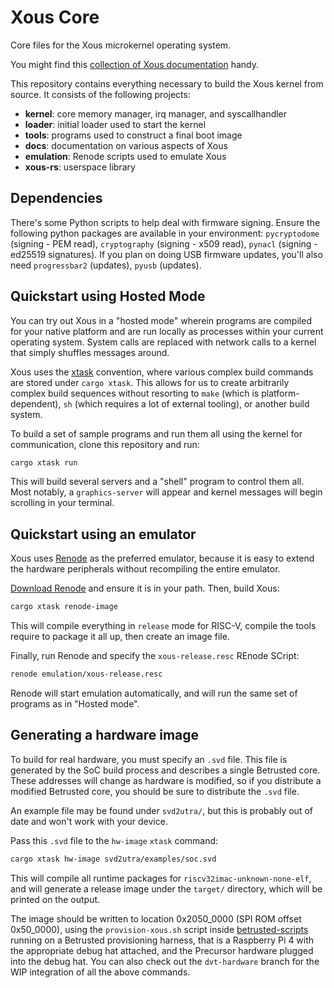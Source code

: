 # Xous Core

Core files for the Xous microkernel operating system.

You might find this [collection of Xous documentation](https://github.com/betrusted-io/betrusted-wiki/wiki) handy.

This repository contains everything necessary to build the Xous kernel
from source.  It consists of the following projects:

* **kernel**: core memory manager, irq manager, and syscallhandler
* **loader**: initial loader used to start the kernel
* **tools**: programs used to construct a final boot image
* **docs**: documentation on various aspects of Xous
* **emulation**: Renode scripts used to emulate Xous
* **xous-rs**: userspace library

## Dependencies
There's some Python scripts to help deal with firmware signing. Ensure the following python packages are available in your environment: `pycryptodome` (signing - PEM read), `cryptography` (signing - x509 read), `pynacl` (signing - ed25519 signatures). If you plan on doing USB firmware updates, you'll also need `progressbar2` (updates), `pyusb` (updates).

## Quickstart using Hosted Mode

You can try out Xous in a "hosted mode" wherein programs are compiled
for your native platform and are run locally as processes within your
current operating system. System calls are replaced with network calls
to a kernel that simply shuffles messages around.

Xous uses the [xtask](https://github.com/matklad/cargo-xtask/) convention,
where various complex build commands are stored under `cargo xtask`.
This allows for us to create arbitrarily complex build sequences
without resorting to `make` (which is platform-dependent),
`sh` (which requires a lot of external tooling), or another build
system.

To build a set of sample programs and run them all using the
kernel for communication, clone this repository and run:

```sh
cargo xtask run
```

This will build several servers and a "shell" program to control them
all. Most notably, a `graphics-server` will appear and kernel messages
will begin scrolling in your terminal.

## Quickstart using an emulator

Xous uses [Renode](https://renode.io/) as the preferred emulator, because
it is easy to extend the hardware peripherals without recompiling the
entire emulator.

[Download Renode](https://renode.io/#downloads) and ensure it is in your path.
Then, build Xous:

```sh
cargo xtask renode-image
```

This will compile everything in `release` mode for RISC-V, compile the tools
require to package it all up, then create an image file.

Finally, run Renode and specify the `xous-release.resc` REnode SCript:

```sh
renode emulation/xous-release.resc
```

Renode will start emulation automatically, and will run the same set of programs
as in "Hosted mode".

## Generating a hardware image

To build for real hardware, you must specify an `.svd` file. This
file is generated by the SoC build process and describes a single
Betrusted core. These addresses will change as hardware is modified,
so if you distribute a modified Betrusted core, you should be sure
to distribute the `.svd` file.

An example file may be found under `svd2utra/`, but this is probably
out of date and won't work with your device.

Pass this `.svd` file to the `hw-image` `xtask` command:

```sh
cargo xtask hw-image svd2utra/examples/soc.svd
```

This will compile all runtime packages for `riscv32imac-unknown-none-elf`, and
will generate a release image under the `target/` directory, which will be printed
on the output.

The image should be written to location 0x2050_0000 (SPI ROM offset 0x50_0000), using
the `provision-xous.sh` script inside [betrusted-scripts](https://github.com/betrusted-io/betrusted-scripts/blob/master/provision-xous.sh)
running on a Betrusted provisioning harness, that is a Raspberry Pi 4 with the appropriate debug hat attached, and the Precursor hardware plugged into the debug hat. You can also check out the `dvt-hardware` branch for the WIP integration of all the above commands.
